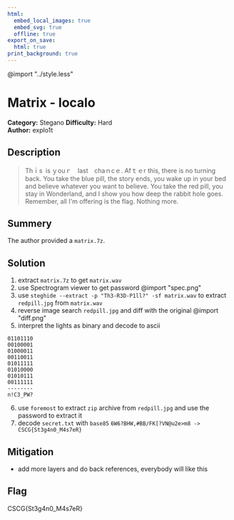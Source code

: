 ```yaml
---
html:
  embed_local_images: true
  embed_svg: true
  offline: true
export_on_save:
  html: true
print_background: true
---
```

@import "../style.less"

# Matrix - localo


**Category:** Stegano
**Difficulty:** Hard        
**Author:** explo1t

## Description
>Thｉs is ｙouｒ last chaｎcｅ. Afｔｅr this, there is no turning back. You take the blue pill, the story ends, you wake up in your bed and believe whatever you want to believe. You take the red pill, you stay in Wonderland, and I show you how deep the rabbit hole goes. Remember, all I'm offering is the flag. Nothing more.
## Summery
The author provided a `matrix.7z`.


## Solution
1. extract `matrix.7z` to get `matrix.wav`
2. use Spectrogram viewer to get password
@import "spec.png"
3. use `steghide --extract -p "Th3-R3D-P1ll?" -sf matrix.wav` to extract `redpill.jpg` from `matrix.wav`
4. reverse image search `redpill.jpg` and diff with the original
@import "diff.png"
5. interpret the lights as binary and decode to ascii
```
01101110
00100001
01000011
00110011
01011111
01010000
01010111
00111111
--------
n!C3_PW?
```
6. use `foremost` to extract `zip` archive from `redpill.jpg` and use the password to extract it
7. decode `secret.txt` with `base85`
`6W6?BHW,#BB/FK[?VN@u2e>m8 -> CSCG{St3g4n0_M4s7eR}`

## Mitigation
- add more layers and do back references, everybody will like this

## Flag
CSCG{St3g4n0_M4s7eR}